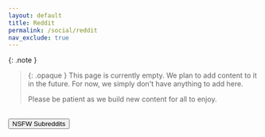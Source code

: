 ```yaml
---
layout: default
title: Reddit
permalink: /social/reddit
nav_exclude: true
---
```


{: .note }
> {: .opaque }
> This page is currently empty. We plan to add content to it in the future. For now, we simply don't have anything to add here.
>
> Please be patient as we build new content for all to enjoy.

<!-- ////////////////////////////////////////////////////////////////////////////////////////////////////////////////////// -->
<br />
<a href="/social/reddit/nsfw">
<button type="button" name="button" class="btn">NSFW Subreddits</button></a> 
<br />
<!-- ////////////////////////////////////////////////////////////////////////////////////////////////////////////////////// -->